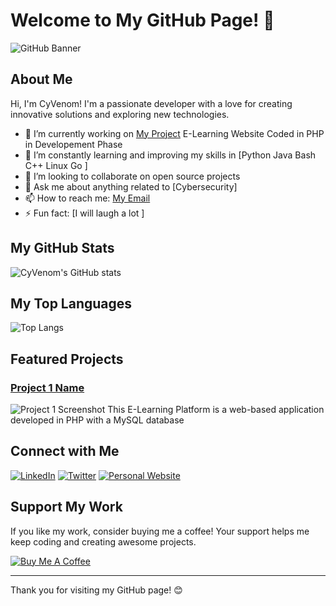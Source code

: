 # Welcome to My GitHub Page! 👋

![GitHub Banner](https://raw.githubusercontent.com/CyVenom/CyVenom/banner.png)


## About Me

Hi, I'm CyVenom! I'm a passionate developer with a love for creating innovative solutions and exploring new technologies. 

- 🔭 I’m currently working on [My Project](https://github.com/CyVenom/E_Learning_Platform) E-Learning Website Coded in PHP in Developement Phase
- 🌱 I’m constantly learning and improving my skills in [Python Java Bash C++ Linux Go ]
- 👯 I’m looking to collaborate on open source projects
- 💬 Ask me about anything related to [Cybersecurity]
- 📫 How to reach me: [My Email](mailto:raojerryjeremiah436@gmail.com)
- ⚡ Fun fact: [I will laugh a lot ]

## My GitHub Stats

![CyVenom's GitHub stats](https://github-readme-stats.vercel.app/api?username=CyVenom&show_icons=true&theme=radical)

## My Top Languages

![Top Langs](https://github-readme-stats.vercel.app/api/top-langs/?username=CyVenom&layout=compact&theme=radical)

## Featured Projects

### [Project 1 Name](https://github.com/CyVenom/E_Learning_Platform)
![Project 1 Screenshot](![image](https://github.com/user-attachments/assets/c8695d14-d668-480a-9452-f82f7c42b195)
)
This E-Learning Platform is a web-based application developed in PHP with a MySQL database


## Connect with Me

[![LinkedIn](https://img.shields.io/badge/LinkedIn-blue?style=for-the-badge&logo=linkedin)](https://www.linkedin.com/in/yourusername/)
[![Twitter](https://img.shields.io/badge/Twitter-blue?style=for-the-badge&logo=twitter)](https://twitter.com/yourusername/)
[![Personal Website](https://img.shields.io/badge/Website-blue?style=for-the-badge&logo=google)](https://yourwebsite.com)

## Support My Work

If you like my work, consider buying me a coffee! Your support helps me keep coding and creating awesome projects.

[![Buy Me A Coffee](https://img.shields.io/badge/Buy_Me_A_Coffee-yellow?style=for-the-badge&logo=buy-me-a-coffee)]()

---

Thank you for visiting my GitHub page! 😊
